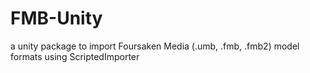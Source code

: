 # FMB-Unity
a unity package to import Foursaken Media (.umb, .fmb, .fmb2) model formats using ScriptedImporter
